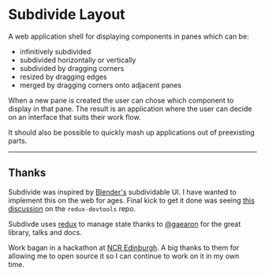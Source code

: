 # Subdivide Layout

A web application shell for displaying components in panes which can be:

* infinitively subdivided
* subdivided horizontally or vertically
* subdivided by dragging corners
* resized by dragging edges
* merged by dragging corners onto adjacent panes 

When a new pane is created the user can chose which component to display in that pane. The result is an application where the user can decide on an interface that suits their work flow.

It should also be possible to quickly mash up applications out of preexisting parts.

----

## Thanks

Subdivide was inspired by [Blender's](http://blender.orgs) subdividable UI. I have wanted to implement this on the web for ages. Final kick to get it done was seeing [this discussion](https://github.com/gaearon/redux-devtools/issues/41#issuecomment-129898889) on the `redux-devtools` repo.

Subdivde uses [redux](https://github.com/rackt/redux) to manage state thanks to [@gaearon](https://github.com/gaearon) for the great library, talks and docs.

Work bagan in a hackathon at [NCR Edinburgh](http://ncredinburgh.com). A big thanks to them for allowing me to open source it so I can continue to work on it in my own time.


